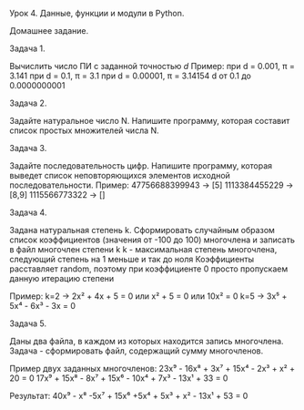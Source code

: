 Урок 4. Данные, функции и модули в Python.

Домашнее задание.

Задача 1.

Вычислить число ПИ c заданной точностью *d*
Пример:
при d = 0.001, π = 3.141
при d = 0.1, π = 3.1
при d = 0.00001, π = 3.14154
d от 0.1 до 0.0000000001

Задача 2.

Задайте натуральное число N. Напишите программу, которая составит список простых множителей числа N.

Задача 3.

Задайте последовательность цифр. Напишите программу, которая выведет список неповторяющихся элементов
исходной последовательности.
Пример:
47756688399943 -> [5]
1113384455229 -> [8,9]
1115566773322 -> []

Задача 4.

Задана натуральная степень k. Сформировать случайным образом список коэффициентов (значения от -100 до 100)
многочлена и записать в файл многочлен степени k
k - максимальная степень многочлена, следующий степень на 1 меньше и так до ноля
Коэффициенты расставляет random, поэтому при коэффициенте 0 просто пропускаем данную итерацию степени

Пример:
k=2 -> 2x² + 4x + 5 = 0 или x² + 5 = 0 или 10x² = 0
k=5 -> 3x⁵ + 5x⁴ - 6x³ - 3x = 0

Задача 5.

Даны два файла, в каждом из которых находится запись многочлена.
Задача - сформировать файл, содержащий сумму многочленов.

Пример двух заданных многочленов:
23x⁹ - 16x⁸ + 3x⁷ + 15x⁴ - 2x³ + x² + 20 = 0
17x⁹ + 15x⁸ - 8x⁷ + 15x⁶ - 10x⁴ + 7x³ - 13x¹ + 33 = 0

Результат:
40x⁹ - x⁸ -5x⁷ + 15x⁶ +5x⁴ + 5x³ + x² - 13x¹ + 53 = 0